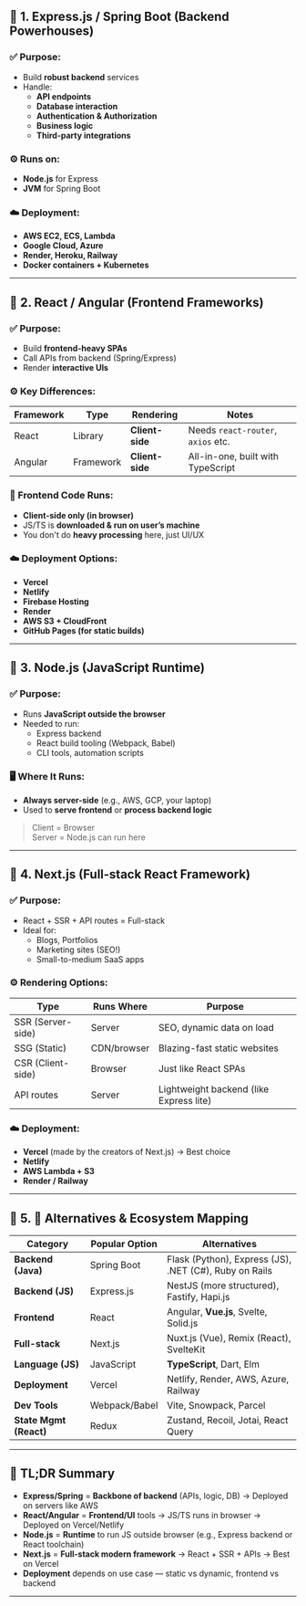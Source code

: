 ## 🔶 1. **Express.js / Spring Boot (Backend Powerhouses)**

### ✅ Purpose:
- Build **robust backend** services
- Handle:
  - **API endpoints**
  - **Database interaction**
  - **Authentication & Authorization**
  - **Business logic**
  - **Third-party integrations**

### ⚙️ Runs on:
- **Node.js** for Express
- **JVM** for Spring Boot

### ☁️ Deployment:
- **AWS EC2, ECS, Lambda**
- **Google Cloud, Azure**
- **Render, Heroku, Railway**
- **Docker containers + Kubernetes**

---

## 🔶 2. **React / Angular (Frontend Frameworks)**

### ✅ Purpose:
- Build **frontend-heavy SPAs**
- Call APIs from backend (Spring/Express)
- Render **interactive UIs**

### ⚙️ Key Differences:
| Framework | Type       | Rendering      | Notes                            |
|-----------|------------|----------------|----------------------------------|
| React     | Library    | **Client-side** | Needs `react-router`, `axios` etc. |
| Angular   | Framework  | **Client-side** | All-in-one, built with TypeScript |

### 🚀 Frontend Code Runs:
- **Client-side only (in browser)**
- JS/TS is **downloaded & run on user’s machine**
- You don't do **heavy processing** here, just UI/UX

### ☁️ Deployment Options:
- **Vercel**
- **Netlify**
- **Firebase Hosting**
- **Render**
- **AWS S3 + CloudFront**
- **GitHub Pages (for static builds)**

---

## 🔶 3. **Node.js (JavaScript Runtime)**

### ✅ Purpose:
- Runs **JavaScript outside the browser**
- Needed to run:
  - Express backend
  - React build tooling (Webpack, Babel)
  - CLI tools, automation scripts

### 🖥️ Where It Runs:
- **Always server-side** (e.g., AWS, GCP, your laptop)
- Used to **serve frontend** or **process backend logic**

> Client = Browser  
> Server = Node.js can run here

---

## 🔶 4. **Next.js (Full-stack React Framework)**

### ✅ Purpose:
- React + SSR + API routes = Full-stack
- Ideal for:
  - Blogs, Portfolios
  - Marketing sites (SEO!)
  - Small-to-medium SaaS apps

### ⚙️ Rendering Options:
| Type         | Runs Where    | Purpose                         |
|--------------|---------------|----------------------------------|
| SSR (Server-side) | Server       | SEO, dynamic data on load        |
| SSG (Static)      | CDN/browser | Blazing-fast static websites     |
| CSR (Client-side) | Browser     | Just like React SPAs             |
| API routes        | Server       | Lightweight backend (like Express lite) |

### ☁️ Deployment:
- **Vercel** (made by the creators of Next.js) → Best choice
- **Netlify**
- **AWS Lambda + S3**
- **Render / Railway**

---

## 🔶 5. 🔄 Alternatives & Ecosystem Mapping

| Category         | Popular Option     | Alternatives                        |
|------------------|--------------------|-------------------------------------|
| **Backend (Java)** | Spring Boot       | Flask (Python), Express (JS), .NET (C#), Ruby on Rails |
| **Backend (JS)**   | Express.js        | NestJS (more structured), Fastify, Hapi.js |
| **Frontend**       | React             | Angular, **Vue.js**, Svelte, Solid.js |
| **Full-stack**     | Next.js           | Nuxt.js (Vue), Remix (React), SvelteKit |
| **Language (JS)**  | JavaScript        | **TypeScript**, Dart, Elm |
| **Deployment**     | Vercel            | Netlify, Render, AWS, Azure, Railway |
| **Dev Tools**      | Webpack/Babel     | Vite, Snowpack, Parcel |
| **State Mgmt (React)**| Redux          | Zustand, Recoil, Jotai, React Query |

---

## 🧠 TL;DR Summary

- **Express/Spring** = **Backbone of backend** (APIs, logic, DB) → Deployed on servers like AWS
- **React/Angular** = **Frontend/UI** tools → JS/TS runs in browser → Deployed on Vercel/Netlify
- **Node.js** = **Runtime** to run JS outside browser (e.g., Express backend or React toolchain)
- **Next.js** = **Full-stack modern framework** → React + SSR + APIs → Best on Vercel
- **Deployment** depends on use case — static vs dynamic, frontend vs backend

---
